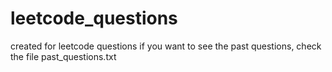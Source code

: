 # leetcode_questions
created for leetcode questions
if you want to see the past questions, check the file past_questions.txt
